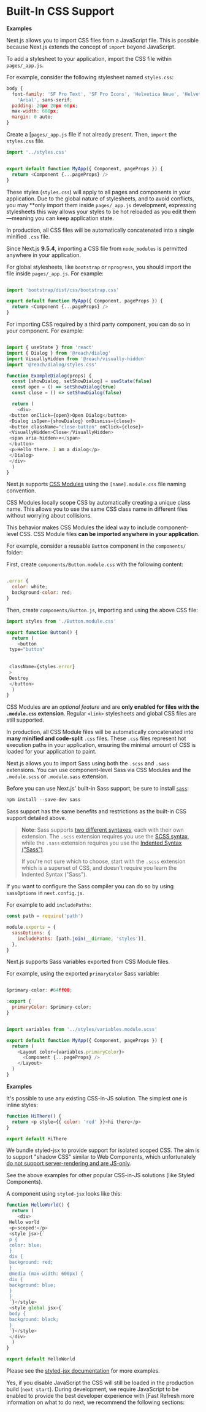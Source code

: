 # Built-In CSS Support



**Examples**

Next.js allows you to import CSS files from a JavaScript file.
This is possible because Next.js extends the concept of `import` beyond JavaScript.


To add a stylesheet to your application, import the CSS file within `pages/_app.js`.


For example, consider the following stylesheet named `styles.css`:



```javascript
body {
  font-family: 'SF Pro Text', 'SF Pro Icons', 'Helvetica Neue', 'Helvetica',
    'Arial', sans-serif;
  padding: 20px 20px 60px;
  max-width: 680px;
  margin: 0 auto;
}

```

Create a [`pages/_app.js` file if not already present.
Then, `import` the `styles.css` file.



```javascript
import '../styles.css'


export default function MyApp({ Component, pageProps }) {
  return <Component {...pageProps} />
}

```

These styles (`styles.css`) will apply to all pages and components in your application.
Due to the global nature of stylesheets, and to avoid conflicts, you may **only import them inside `pages/_app.js` development, expressing stylesheets this way allows your styles to be hot reloaded as you edit them—meaning you can keep application state.


In production, all CSS files will be automatically concatenated into a single minified `.css` file.


Since Next.js **9.5.4**, importing a CSS file from `node_modules` is permitted anywhere in your application.


For global stylesheets, like `bootstrap` or `nprogress`, you should import the file inside `pages/_app.js`.
For example:



```javascript

import 'bootstrap/dist/css/bootstrap.css'

export default function MyApp({ Component, pageProps }) {
  return <Component {...pageProps} />
}

```

For importing CSS required by a third party component, you can do so in your component. For example:



```javascript

import { useState } from 'react'
import { Dialog } from '@reach/dialog'
import VisuallyHidden from '@reach/visually-hidden'
import '@reach/dialog/styles.css'

function ExampleDialog(props) {
  const [showDialog, setShowDialog] = useState(false)
  const open = () => setShowDialog(true)
  const close = () => setShowDialog(false)

  return (
    <div>
 <button onClick={open}>Open Dialog</button>
 <Dialog isOpen={showDialog} onDismiss={close}>
 <button className="close-button" onClick={close}>
 <VisuallyHidden>Close</VisuallyHidden>
 <span aria-hidden>×</span>
 </button>
 <p>Hello there. I am a dialog</p>
 </Dialog>
 </div>
  )
}

```

Next.js supports [CSS Modules](https://github.com/css-modules/css-modules) using the `[name].module.css` file naming convention.


CSS Modules locally scope CSS by automatically creating a unique class name.
This allows you to use the same CSS class name in different files without worrying about collisions.


This behavior makes CSS Modules the ideal way to include component-level CSS.
CSS Module files **can be imported anywhere in your application**.


For example, consider a reusable `Button` component in the `components/` folder:


First, create `components/Button.module.css` with the following content:



```javascript

.error {
  color: white;
  background-color: red;
}

```

Then, create `components/Button.js`, importing and using the above CSS file:



```javascript
import styles from './Button.module.css'

export function Button() {
  return (
    <button
 type="button"
 
 
 className={styles.error}
 >
 Destroy
 </button>
  )
}

```

CSS Modules are an *optional feature* and are **only enabled for files with the `.module.css` extension**.
Regular `<link>` stylesheets and global CSS files are still supported.


In production, all CSS Module files will be automatically concatenated into **many minified and code-split** `.css` files.
These `.css` files represent hot execution paths in your application, ensuring the minimal amount of CSS is loaded for your application to paint.


Next.js allows you to import Sass using both the `.scss` and `.sass` extensions.
You can use component-level Sass via CSS Modules and the `.module.scss` or `.module.sass` extension.


Before you can use Next.js' built-in Sass support, be sure to install [`sass`](https://github.com/sass/sass):



```javascript
npm install --save-dev sass

```

Sass support has the same benefits and restrictions as the built-in CSS support detailed above.



> 
> **Note**: Sass supports [two different syntaxes](https://sass-lang.com/documentation/syntax), each with their own extension.
> The `.scss` extension requires you use the [SCSS syntax](https://sass-lang.com/documentation/syntax#scss),
> while the `.sass` extension requires you use the [Indented Syntax ("Sass")](https://sass-lang.com/documentation/syntax#the-indented-syntax).
> 
> 
> If you're not sure which to choose, start with the `.scss` extension which is a superset of CSS, and doesn't require you learn the
> Indented Syntax ("Sass").
> 
> 
> 


If you want to configure the Sass compiler you can do so by using `sassOptions` in `next.config.js`.


For example to add `includePaths`:



```javascript
const path = require('path')

module.exports = {
  sassOptions: {
    includePaths: [path.join(__dirname, 'styles')],
  },
}

```

Next.js supports Sass variables exported from CSS Module files.


For example, using the exported `primaryColor` Sass variable:



```javascript

$primary-color: #64ff00;

:export {
  primaryColor: $primary-color;
}

```


```javascript

import variables from '../styles/variables.module.scss'

export default function MyApp({ Component, pageProps }) {
  return (
    <Layout color={variables.primaryColor}>
      <Component {...pageProps} />
    </Layout>
  )
}

```


**Examples**

It's possible to use any existing CSS-in-JS solution.
The simplest one is inline styles:



```javascript
function HiThere() {
  return <p style={{ color: 'red' }}>hi there</p>
}

export default HiThere

```

We bundle styled-jsx to provide support for isolated scoped CSS.
The aim is to support "shadow CSS" similar to Web Components, which unfortunately [do not support server-rendering and are JS-only](https://github.com/w3c/webcomponents/issues/71).


See the above examples for other popular CSS-in-JS solutions (like Styled Components).


A component using `styled-jsx` looks like this:



```javascript
function HelloWorld() {
  return (
    <div>
 Hello world
 <p>scoped!</p>
 <style jsx>{`
 p {
 color: blue;
 }
 div {
 background: red;
 }
 @media (max-width: 600px) {
 div {
 background: blue;
 }
 }
 `}</style>
 <style global jsx>{`
 body {
 background: black;
 }
 `}</style>
 </div>
  )
}

export default HelloWorld

```

Please see the [styled-jsx documentation](https://github.com/vercel/styled-jsx) for more examples.


Yes, if you disable JavaScript the CSS will still be loaded in the production build (`next start`). During development, we require JavaScript to be enabled to provide the best developer experience with [Fast Refresh more information on what to do next, we recommend the following sections:





